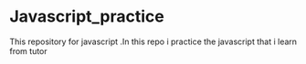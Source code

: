 # Javascript_practice
This repository for javascript .In this repo i practice the javascript that i learn from tutor
